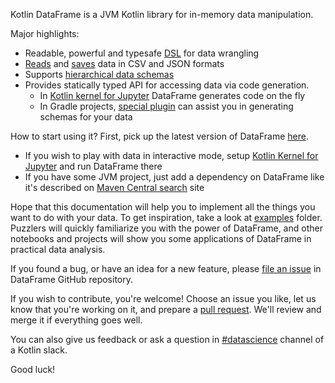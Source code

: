 [//]: # (title: Getting started)

Kotlin DataFrame is a JVM Kotlin library for in-memory data manipulation.

Major highlights:
* Readable, powerful and typesafe [DSL](operations.md) for data wrangling
* [Reads](read.md) and [saves](write.md) data in CSV and JSON formats
* Supports [hierarchical data schemas](hierarchical.md)
* Provides statically typed API for accessing data via code generation.
  * In [Kotlin kernel for Jupyter](https://github.com/Kotlin/kotlin-jupyter) DataFrame generates code on the fly
  * In Gradle projects, [special plugin](installation.md#gradle-plugin-configuration) can assist you in generating schemas for your data

How to start using it? First, pick up the latest version of DataFrame [here](https://search.maven.org/artifact/org.jetbrains.kotlinx/dataframe).
* If you wish to play with data in interactive mode, setup [Kotlin Kernel for Jupyter](installation.md#jupyter-notebook) and run DataFrame there
* If you have some JVM project, just add a dependency on DataFrame like it's described on [Maven Central search](https://search.maven.org/artifact/org.jetbrains.kotlinx/dataframe) site

Hope that this documentation will help you to implement all the things you want to do with your data. To get inspiration, take a look at [examples](https://github.com/Kotlin/dataframe/tree/master/examples) folder. Puzzlers will quickly familiarize you with the power of DataFrame, and other notebooks and projects will show you some applications of DataFrame in practical data analysis.

If you found a bug, or have an idea for a new feature, please [file an issue](https://github.com/Kotlin/dataframe/issues/new) in DataFrame GitHub repository.

If you wish to contribute, you're welcome! Choose an issue you like, let us know that you're working on it, and prepare a [pull request](https://github.com/Kotlin/dataframe/pulls). We'll review and merge it if everything goes well.

You can also give us feedback or ask a question in [#datascience](https://kotlinlang.slack.com/archives/C4W52CFEZ) channel of a Kotlin slack.

Good luck!

